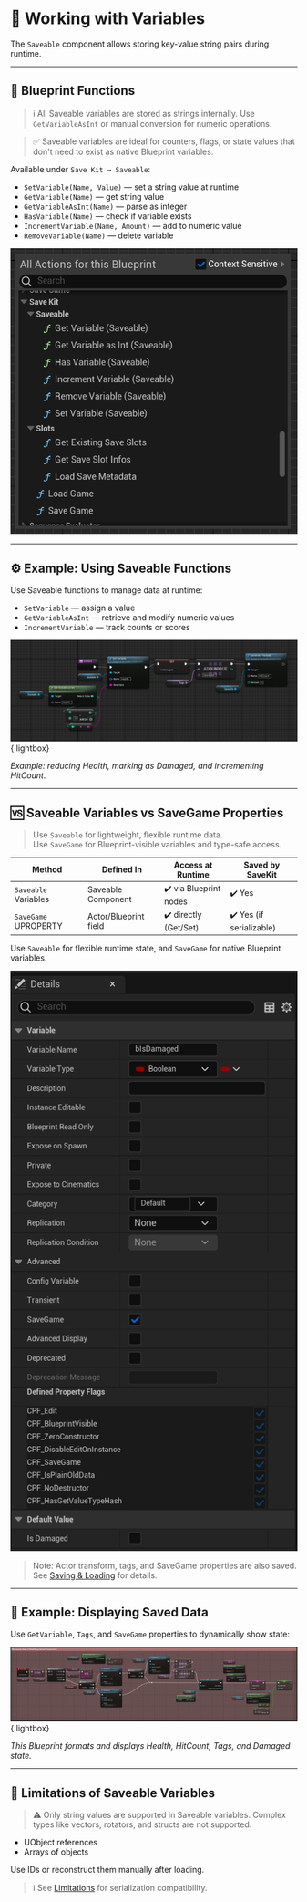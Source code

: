 # 🧠 Working with Variables

The `Saveable` component allows storing key-value string pairs during runtime.

---

## 🔁 Blueprint Functions

> ℹ️ All Saveable variables are stored as strings internally.
Use `GetVariableAsInt` or manual conversion for numeric operations.

> ✅ Saveable variables are ideal for counters, flags, or state values that don't need to exist as native Blueprint variables.

Available under `Save Kit → Saveable`:

- `SetVariable(Name, Value)` — set a string value at runtime
- `GetVariable(Name)` — get string value
- `GetVariableAsInt(Name)` — parse as integer
- `HasVariable(Name)` — check if variable exists
- `IncrementVariable(Name, Amount)` — add to numeric value
- `RemoveVariable(Name)` — delete variable


![Saveable Blueprint functions](images/Saveable_Functions_List.png)


---

## ⚙️ Example: Using Saveable Functions

Use Saveable functions to manage data at runtime:

- `SetVariable` — assign a value
- `GetVariableAsInt` — retrieve and modify numeric values
- `IncrementVariable` — track counts or scores


![Using Saveable: Set, Increment, SaveGame](images/Saveable_Set_Damaged_Health_HitCount.png){.lightbox}

*Example: reducing Health, marking as Damaged, and incrementing HitCount.*

---

## 🆚 Saveable Variables vs SaveGame Properties

> Use `Saveable` for lightweight, flexible runtime data.  
> Use `SaveGame` for Blueprint-visible variables and type-safe access.

| Method                | Defined In             | Access at Runtime      | Saved by SaveKit |
|-----------------------|------------------------|-------------------------|------------------|
| `Saveable` Variables  | Saveable Component     | ✔️ via Blueprint nodes   | ✔️ Yes           |
| `SaveGame` UPROPERTY  | Actor/Blueprint field  | ✔️ directly (Get/Set)    | ✔️ Yes (if serializable) |

Use `Saveable` for flexible runtime state, and `SaveGame` for native Blueprint variables.


![SaveGame property example](images/SaveGame_Property_bIsDamaged.png)


> Note: Actor transform, tags, and SaveGame properties are also saved.  
> See [Saving & Loading](save-load.md) for details.

---

## 🧪 Example: Displaying Saved Data

Use `GetVariable`, `Tags`, and `SaveGame` properties to dynamically show state:


![Displaying Saveable + SaveGame](images/Saveable_Display_Health_HitCount_Tags_Damaged.png){.lightbox}

*This Blueprint formats and displays Health, HitCount, Tags, and Damaged state.*

---

## 🚫 Limitations of Saveable Variables

> ⚠️ Only string values are supported in Saveable variables. Complex types like vectors, rotators, and structs are not supported.


- UObject references
- Arrays of objects

Use IDs or reconstruct them manually after loading.


> ℹ️ See [Limitations](limitations.md) for serialization compatibility.
